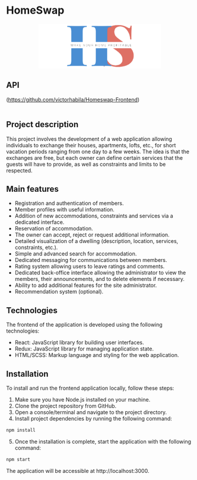 # HomeSwap

<div style="margin-bottom: 30px;" align="center">
<img src="https://raw.githubusercontent.com/Canestin/assets/main/img/homeswap.png" alt="Logo HomeSwap"  width="330">
</div>

## API

(https://github.com/victorhabila/Homeswap-Frontend)
<br><br>

## Project description

This project involves the development of a web application allowing individuals to exchange their houses, apartments, lofts, etc., for short vacation periods ranging from one day to a few weeks. The idea is that the exchanges are free, but each owner can define certain services that the guests will have to provide, as well as constraints and limits to be respected.

## Main features

- Registration and authentication of members.
- Member profiles with useful information.
- Addition of new accommodations, constraints and services via a dedicated interface.
- Reservation of accommodation.
- The owner can accept, reject or request additional information.
- Detailed visualization of a dwelling (description, location, services, constraints, etc.).
- Simple and advanced search for accommodation.
- Dedicated messaging for communications between members.
- Rating system allowing users to leave ratings and comments.
- Dedicated back-office interface allowing the administrator to view the members, their announcements, and to delete elements if necessary.
- Ability to add additional features for the site administrator.
- Recommendation system (optional).

## Technologies

The frontend of the application is developed using the following technologies:

- React: JavaScript library for building user interfaces.
- Redux: JavaScript library for managing application state.
- HTML/SCSS: Markup language and styling for the web application.

## Installation

To install and run the frontend application locally, follow these steps:

1. Make sure you have Node.js installed on your machine.
2. Clone the project repository from GitHub.
3. Open a console/terminal and navigate to the project directory.
4. Install project dependencies by running the following command:

```bash
npm install
```

5. Once the installation is complete, start the application with the following command:

```bash
npm start
```

The application will be accessible at http://localhost:3000.
